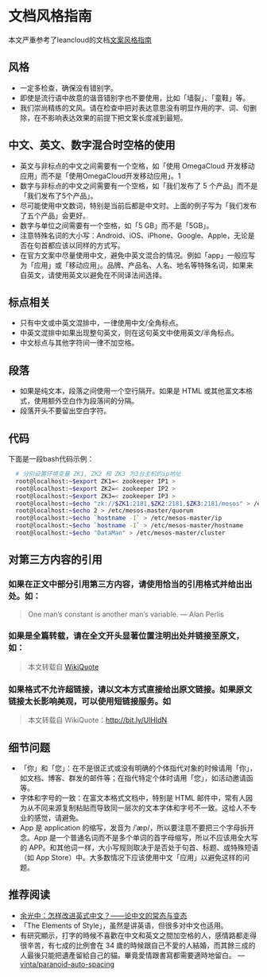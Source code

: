 # 文档风格指南

本文严重参考了leancloud的文档[文案风格指南](http://open.leancloud.cn/copywriting-style-guide.html)

## 风格

 * 一定多检查，确保没有错别字。
 * 即使是流行语中故意的谐音错别字也不要使用，比如「墙裂」、「童鞋」等。
 * 我们崇尚精练的文风。请在检查中把对表达意思没有明显作用的字、词、句删除，在不影响表达效果的前提下把文案长度减到最短。


## 中文、英文、数字混合时空格的使用

 * 英文与非标点的中文之间需要有一个空格，如「使用 OmegaCloud 开发移动应用」而不是「使用OmegaCloud开发移动应用」。1
 * 数字与非标点的中文之间需要有一个空格，如「我们发布了 5 个产品」而不是「我们发布了5个产品」。
 * 尽可能使用中文数词，特别是当前后都是中文时。上面的例子写为「我们发布了五个产品」会更好。
 * 数字与单位之间需要有一个空格，如「5 GB」而不是「5GB」。
 * 注意特殊名词的大小写：Android、iOS、iPhone、Google、Apple，无论是否在句首都应该以同样的方式写。
 * 在官方文案中尽量使用中文，避免中英文混合的情况。例如「app」一般应写为「应用」或「移动应用」。品牌、产品名、人名、地名等特殊名词，如果来自英文，请使用英文以避免在不同译法间选择。

## 标点相关

 * 只有中文或中英文混排中，一律使用中文/全角标点。
 * 中英文混排中如果出现整句英文，则在这句英文中使用英文/半角标点。
 * 中文标点与其他字符间一律不加空格。


## 段落

 * 如果是纯文本，段落之间使用一个空行隔开。如果是 HTML 或其他富文本格式，使用额外空白作为段落间的分隔。
 * 段落开头不要留出空白字符。

## 代码

下面是一段bash代码示例：
  
```bash
  # 分别设置环境变量 ZK1, ZK2 和 ZK3 为3台主机的ip地址
  root@localhost:~$export ZK1=< zookeeper IP1 >
  root@localhost:~$export ZK2=< zookeeper IP2 >
  root@localhost:~$export ZK3=< zookeeper IP3 >
  root@localhost:~$echo "zk://$ZK1:2181,$ZK2:2181,$ZK3:2181/mesos" > /etc/mesos/zk
  root@localhost:~$echo 2 > /etc/mesos-master/quorum
  root@localhost:~$echo `hostname -I` > /etc/mesos-master/ip
  root@localhost:~$echo `hostname -I` > /etc/mesos-master/hostname
  root@localhost:~$echo "DataMan" > /etc/mesos-master/cluster
```

## 对第三方内容的引用

### 如果在正文中部分引用第三方内容，请使用恰当的引用格式并给出出处。如：
> One man’s constant is another man’s variable. — Alan Perlis

### 如果是全篇转载，请在全文开头显著位置注明出处并链接至原文，如：
> 本文转载自 [WikiQuote](http://en.wikiquote.org/wiki/Alan_Perlis)

### 如果格式不允许超链接，请以文本方式直接给出原文链接。如果原文链接太长影响美观，可以使用短链接服务。如
> 本文转载自 WikiQuote：http://bit.ly/UlHIdN

## 细节问题

 * 「你」和「您」：在不是很正式或没有明确的个体指代对象的时候请用「你」，如文档、博客、群发的邮件等；在指代特定个体时请用「您」，如活动邀请函等。
 * 字体和字号的一致：在富文本格式文档中，特别是 HTML 邮件中，常有人因为从不同来源复制粘贴而导致同一层次的文本字体和字号不一致。这给人不专业的感觉，请避免。
 * App 是 application 的缩写，发音为 /ˈæp/，所以要注意不要把三个字母拆开念。App 是一个普通名词而不是多个单词的首字母缩写，所以不应该用全大写的 APP。和其他词一样，大小写规则取决于是否处于句首、标题、或特殊短语（如 App Store）中。大多数情况下应该使用中文「应用」以避免这样的问题。


## 推荐阅读

 * [余光中：怎样改进英式中文？——论中文的常态与变态](http://open.leancloud.cn/improve-chinese.html)
 * 「The Elements of Style」，虽然是讲英语，但很多对中文也适用。
 * 有研究顯示，打字的時候不喜歡在中文和英文之間加空格的人，感情路都走得很辛苦，有七成的比例會在 34 歲的時候跟自己不愛的人結婚，而其餘三成的人最後只能把遺產留給自己的貓。畢竟愛情跟書寫都需要適時地留白。 — [vinta/paranoid-auto-spacing](https://github.com/vinta/paranoid-auto-spacing)
